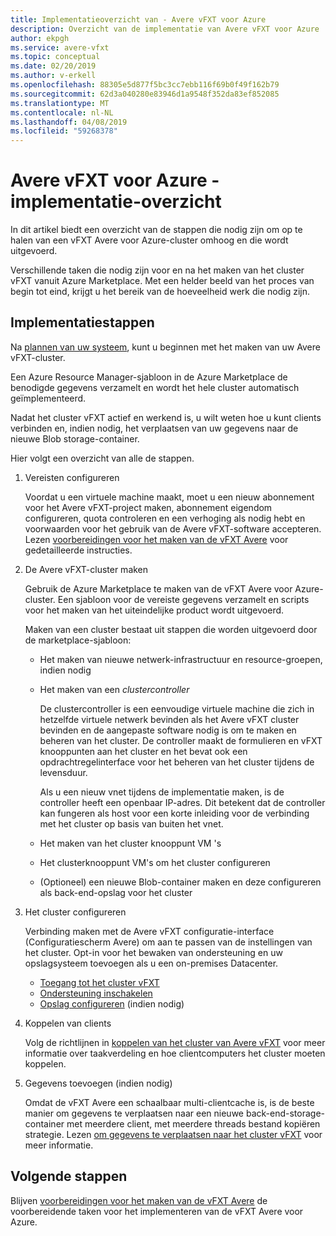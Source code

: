 ```yaml
---
title: Implementatieoverzicht van - Avere vFXT voor Azure
description: Overzicht van de implementatie van Avere vFXT voor Azure
author: ekpgh
ms.service: avere-vfxt
ms.topic: conceptual
ms.date: 02/20/2019
ms.author: v-erkell
ms.openlocfilehash: 88305e5d877f5bc3cc7ebb116f69b0f49f162b79
ms.sourcegitcommit: 62d3a040280e83946d1a9548f352da83ef852085
ms.translationtype: MT
ms.contentlocale: nl-NL
ms.lasthandoff: 04/08/2019
ms.locfileid: "59268378"
---
```

# <a name="avere-vfxt-for-azure---deployment-overview"></a>Avere vFXT voor Azure - implementatie-overzicht

In dit artikel biedt een overzicht van de stappen die nodig zijn om op te halen van een vFXT Avere voor Azure-cluster omhoog en die wordt uitgevoerd.

Verschillende taken die nodig zijn voor en na het maken van het cluster vFXT vanuit Azure Marketplace. Met een helder beeld van het proces van begin tot eind, krijgt u het bereik van de hoeveelheid werk die nodig zijn. 

## <a name="deployment-steps"></a>Implementatiestappen

Na [plannen van uw systeem](avere-vfxt-deploy-plan.md), kunt u beginnen met het maken van uw Avere vFXT-cluster. 

Een Azure Resource Manager-sjabloon in de Azure Marketplace de benodigde gegevens verzamelt en wordt het hele cluster automatisch geïmplementeerd. 

Nadat het cluster vFXT actief en werkend is, u wilt weten hoe u kunt clients verbinden en, indien nodig, het verplaatsen van uw gegevens naar de nieuwe Blob storage-container.  

Hier volgt een overzicht van alle de stappen.

1. Vereisten configureren 

   Voordat u een virtuele machine maakt, moet u een nieuw abonnement voor het Avere vFXT-project maken, abonnement eigendom configureren, quota controleren en een verhoging als nodig hebt en voorwaarden voor het gebruik van de Avere vFXT-software accepteren. Lezen [voorbereidingen voor het maken van de vFXT Avere](avere-vfxt-prereqs.md) voor gedetailleerde instructies.

1. De Avere vFXT-cluster maken 

   Gebruik de Azure Marketplace te maken van de vFXT Avere voor Azure-cluster. Een sjabloon voor de vereiste gegevens verzamelt en scripts voor het maken van het uiteindelijke product wordt uitgevoerd.

   Maken van een cluster bestaat uit stappen die worden uitgevoerd door de marketplace-sjabloon: 

   * Het maken van nieuwe netwerk-infrastructuur en resource-groepen, indien nodig
   * Het maken van een *clustercontroller*  

     De clustercontroller is een eenvoudige virtuele machine die zich in hetzelfde virtuele netwerk bevinden als het Avere vFXT cluster bevinden en de aangepaste software nodig is om te maken en beheren van het cluster. De controller maakt de formulieren en vFXT knooppunten aan het cluster en het bevat ook een opdrachtregelinterface voor het beheren van het cluster tijdens de levensduur.

     Als u een nieuw vnet tijdens de implementatie maken, is de controller heeft een openbaar IP-adres. Dit betekent dat de controller kan fungeren als host voor een korte inleiding voor de verbinding met het cluster op basis van buiten het vnet.

   * Het maken van het cluster knooppunt VM 's

   * Het clusterknooppunt VM's om het cluster configureren

   * (Optioneel) een nieuwe Blob-container maken en deze configureren als back-end-opslag voor het cluster

1. Het cluster configureren 

   Verbinding maken met de Avere vFXT configuratie-interface (Configuratiescherm Avere) om aan te passen van de instellingen van het cluster. Opt-in voor het bewaken van ondersteuning en uw opslagsysteem toevoegen als u een on-premises Datacenter.

   * [Toegang tot het cluster vFXT](avere-vfxt-cluster-gui.md)
   * [Ondersteuning inschakelen](avere-vfxt-enable-support.md)
   * [Opslag configureren](avere-vfxt-add-storage.md) (indien nodig)

1. Koppelen van clients

   Volg de richtlijnen in [koppelen van het cluster van Avere vFXT](avere-vfxt-mount-clients.md) voor meer informatie over taakverdeling en hoe clientcomputers het cluster moeten koppelen.

1. Gegevens toevoegen (indien nodig)

   Omdat de vFXT Avere een schaalbaar multi-clientcache is, is de beste manier om gegevens te verplaatsen naar een nieuwe back-end-storage-container met meerdere client, met meerdere threads bestand kopiëren strategie. Lezen [om gegevens te verplaatsen naar het cluster vFXT](avere-vfxt-data-ingest.md) voor meer informatie.

## <a name="next-steps"></a>Volgende stappen

Blijven [voorbereidingen voor het maken van de vFXT Avere](avere-vfxt-prereqs.md) de voorbereidende taken voor het implementeren van de vFXT Avere voor Azure. 